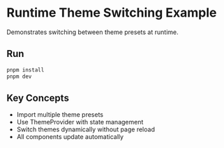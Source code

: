 # Runtime Theme Switching Example

Demonstrates switching between theme presets at runtime.

## Run

```bash
pnpm install
pnpm dev
```

## Key Concepts

- Import multiple theme presets
- Use ThemeProvider with state management
- Switch themes dynamically without page reload
- All components update automatically

